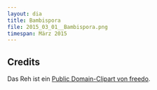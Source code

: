 ```yaml
---
layout: dia
title: Bambispora
file: 2015_03_01__Bambispora.png
timespan: März 2015
---
```


## Credits

Das Reh ist ein [Public Domain-Clipart von freedo](https://openclipart.org/detail/3412/fawn-by-freedo).
